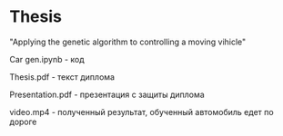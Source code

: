 # Thesis
"Applying the genetic algorithm to controlling a moving vihicle"

Car gen.ipynb - код 

Thesis.pdf - текст диплома 

Presentation.pdf - презентация с защиты диплома 

video.mp4 - полученный результат, обученный автомобиль едет по дороге
